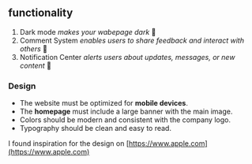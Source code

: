 


## functionality 
1. Dark mode *makes your wabepage dark* :crescent_moon:  
2. Comment System  *enables users to share feedback and interact with others* :speech_balloon:  
3. Notification Center  *alerts users about updates, messages, or new content* :bell:

### Design

- The website must be optimized for **mobile devices**.  
- The **homepage** must include a large banner with the main image.  
- Colors should be modern and consistent with the company logo.  
- Typography should be clean and easy to read.

I found inspiration for the design on [https://www.apple.com](https://www.apple.com)